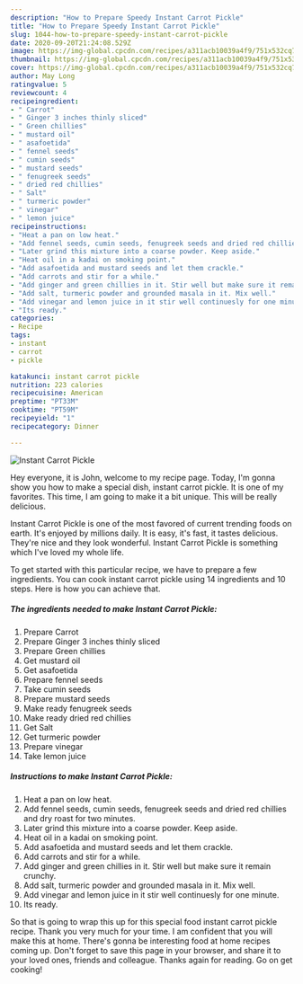 ```yaml
---
description: "How to Prepare Speedy Instant Carrot Pickle"
title: "How to Prepare Speedy Instant Carrot Pickle"
slug: 1044-how-to-prepare-speedy-instant-carrot-pickle
date: 2020-09-20T21:24:08.529Z
image: https://img-global.cpcdn.com/recipes/a311acb10039a4f9/751x532cq70/instant-carrot-pickle-recipe-main-photo.jpg
thumbnail: https://img-global.cpcdn.com/recipes/a311acb10039a4f9/751x532cq70/instant-carrot-pickle-recipe-main-photo.jpg
cover: https://img-global.cpcdn.com/recipes/a311acb10039a4f9/751x532cq70/instant-carrot-pickle-recipe-main-photo.jpg
author: May Long
ratingvalue: 5
reviewcount: 4
recipeingredient:
- " Carrot"
- " Ginger 3 inches thinly sliced"
- " Green chillies"
- " mustard oil"
- " asafoetida"
- " fennel seeds"
- " cumin seeds"
- " mustard seeds"
- " fenugreek seeds"
- " dried red chillies"
- " Salt"
- " turmeric powder"
- " vinegar"
- " lemon juice"
recipeinstructions:
- "Heat a pan on low heat."
- "Add fennel seeds, cumin seeds, fenugreek seeds and dried red chillies and dry roast for two minutes."
- "Later grind this mixture into a coarse powder. Keep aside."
- "Heat oil in a kadai on smoking point."
- "Add asafoetida and mustard seeds and let them crackle."
- "Add carrots and stir for a while."
- "Add ginger and green chillies in it. Stir well but make sure it remain crunchy."
- "Add salt, turmeric powder and grounded masala in it. Mix well."
- "Add vinegar and lemon juice in it stir well continuesly for one minute."
- "Its ready."
categories:
- Recipe
tags:
- instant
- carrot
- pickle

katakunci: instant carrot pickle 
nutrition: 223 calories
recipecuisine: American
preptime: "PT33M"
cooktime: "PT59M"
recipeyield: "1"
recipecategory: Dinner

---
```



![Instant Carrot Pickle](https://img-global.cpcdn.com/recipes/a311acb10039a4f9/751x532cq70/instant-carrot-pickle-recipe-main-photo.jpg)

Hey everyone, it is John, welcome to my recipe page. Today, I'm gonna show you how to make a special dish, instant carrot pickle. It is one of my favorites. This time, I am going to make it a bit unique. This will be really delicious.

Instant Carrot Pickle is one of the most favored of current trending foods on earth. It's enjoyed by millions daily. It is easy, it's fast, it tastes delicious. They're nice and they look wonderful. Instant Carrot Pickle is something which I've loved my whole life.




To get started with this particular recipe, we have to prepare a few ingredients. You can cook instant carrot pickle using 14 ingredients and 10 steps. Here is how you can achieve that.

<!--inarticleads1-->

##### The ingredients needed to make Instant Carrot Pickle:

1. Prepare  Carrot
1. Prepare  Ginger 3 inches thinly sliced
1. Prepare  Green chillies
1. Get  mustard oil
1. Get  asafoetida
1. Prepare  fennel seeds
1. Take  cumin seeds
1. Prepare  mustard seeds
1. Make ready  fenugreek seeds
1. Make ready  dried red chillies
1. Get  Salt
1. Get  turmeric powder
1. Prepare  vinegar
1. Take  lemon juice




<!--inarticleads2-->

##### Instructions to make Instant Carrot Pickle:

1. Heat a pan on low heat.
1. Add fennel seeds, cumin seeds, fenugreek seeds and dried red chillies and dry roast for two minutes.
1. Later grind this mixture into a coarse powder. Keep aside.
1. Heat oil in a kadai on smoking point.
1. Add asafoetida and mustard seeds and let them crackle.
1. Add carrots and stir for a while.
1. Add ginger and green chillies in it. Stir well but make sure it remain crunchy.
1. Add salt, turmeric powder and grounded masala in it. Mix well.
1. Add vinegar and lemon juice in it stir well continuesly for one minute.
1. Its ready.




So that is going to wrap this up for this special food instant carrot pickle recipe. Thank you very much for your time. I am confident that you will make this at home. There's gonna be interesting food at home recipes coming up. Don't forget to save this page in your browser, and share it to your loved ones, friends and colleague. Thanks again for reading. Go on get cooking!
